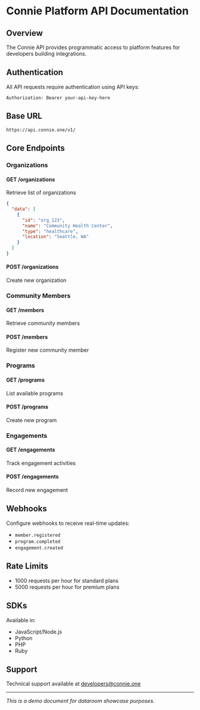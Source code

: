 # Connie Platform API Documentation

## Overview

The Connie API provides programmatic access to platform features for developers building integrations.

## Authentication

All API requests require authentication using API keys:

```
Authorization: Bearer your-api-key-here
```

## Base URL

```
https://api.connie.one/v1/
```

## Core Endpoints

### Organizations

#### GET /organizations
Retrieve list of organizations

```json
{
  "data": [
    {
      "id": "org_123",
      "name": "Community Health Center",
      "type": "healthcare",
      "location": "Seattle, WA"
    }
  ]
}
```

#### POST /organizations
Create new organization

### Community Members

#### GET /members
Retrieve community members

#### POST /members
Register new community member

### Programs

#### GET /programs
List available programs

#### POST /programs
Create new program

### Engagements

#### GET /engagements
Track engagement activities

#### POST /engagements
Record new engagement

## Webhooks

Configure webhooks to receive real-time updates:

- `member.registered`
- `program.completed`
- `engagement.created`

## Rate Limits

- 1000 requests per hour for standard plans
- 5000 requests per hour for premium plans

## SDKs

Available in:
- JavaScript/Node.js
- Python
- PHP
- Ruby

## Support

Technical support available at developers@connie.one

---
*This is a demo document for dataroom showcase purposes.*